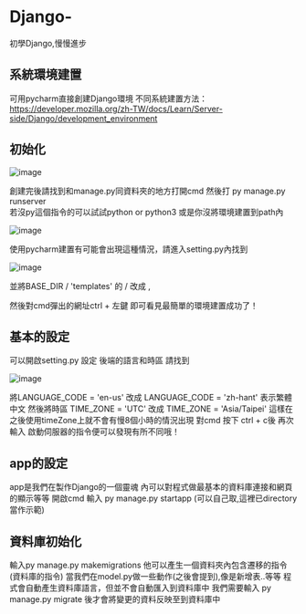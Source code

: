 # Django-
初學Django,慢慢進步

## 系統環境建置
可用pycharm直接創建Django環境
不同系統建置方法：
https://developer.mozilla.org/zh-TW/docs/Learn/Server-side/Django/development_environment

## 初始化
![image](https://github.com/hank31169638/Django-/assets/128702246/82c46516-0345-4801-a5ab-fc72199bc7af)

創建完後請找到和manage.py同資料夾的地方打開cmd
然後打 py manage.py runserver   
若沒py這個指令的可以試試python or python3 或是你沒將環境建置到path內

![image](https://github.com/hank31169638/Django-/assets/128702246/355058cc-7859-45a9-a27c-2b657b8b4758)

使用pycharm建置有可能會出現這種情況，請進入setting.py內找到

![image](https://github.com/hank31169638/Django-/assets/128702246/517b45ab-91ff-46cb-a359-d55283dd6017)

並將BASE_DIR / 'templates' 的 / 改成 ,

然後對cmd彈出的網址ctrl + 左鍵
即可看見最簡單的環境建置成功了！

## 基本的設定
可以開啟setting.py 設定
後端的語言和時區
請找到

![image](https://github.com/hank31169638/Django-/assets/128702246/19797a40-427b-4c05-9437-a2b898a1d079)

將LANGUAGE_CODE = 'en-us' 改成 LANGUAGE_CODE = 'zh-hant' 表示繁體中文
然後將時區 TIME_ZONE = 'UTC' 改成 TIME_ZONE = 'Asia/Taipei'
這樣在之後使用timeZone上就不會有慢8個小時的情況出現
對cmd 按下 ctrl + c後 再次輸入 啟動伺服器的指令便可以發現有所不同哦！

## app的設定
app是我們在製作Django的一個靈魂
內可以對程式做最基本的資料庫連接和網頁的顯示等等
開啟cmd 輸入 py manage.py startapp (可以自己取,這裡已directory當作示範)

## 資料庫初始化
輸入py manage.py makemigrations
他可以產生一個資料夾內包含遷移的指令(資料庫的指令)
當我們在model.py做一些動作(之後會提到),像是新增表..等等
程式會自動產生資料庫語言，但並不會自動匯入到資料庫中
我們需要輸入 py manage.py migrate 後才會將變更的資料反映至到資料庫中
